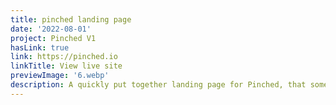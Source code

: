 ```yaml
---
title: pinched landing page
date: '2022-08-01'
project: Pinched V1
hasLink: true
link: https://pinched.io
linkTitle: View live site
previewImage: '6.webp'
description: A quickly put together landing page for Pinched, that somewhat surprisingly, had a super high conversion rate (~16%).
---
```

